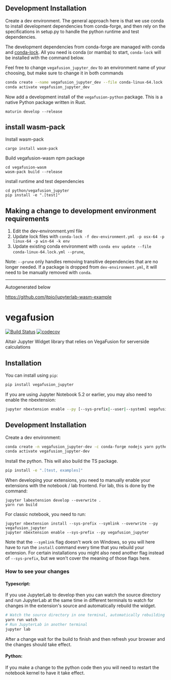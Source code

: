 ## Development Installation

Create a dev environment. The general approach here is that we use conda to install development dependencies from
conda-forge, and then rely on the specifications in setup.py to handle the python runtime and test dependencies.

The development dependencies from conda-forge are managed with conda and [conda-lock](https://github.com/conda-incubator/conda-lock).
All you need is conda (or mamba) to start, `conda-lock` will be installed with the command below.

Feel free to change `vegafusion_jupyter_dev` to an environment name of your choosing, but make sure to change it in both commands
```bash
conda create --name vegafusion_jupyter_dev --file conda-linux-64.lock
conda activate vegafusion_jupyter_dev
```

Now add a development install of the `vegafusion-python` package. This is a native Python package written in Rust.

```
maturin develop --release
```

## install wasm-pack
Install wasm-pack

```
cargo install wasm-pack
```

Build vegafusion-wasm npm package

```
cd vegafusion-wasm
wasm-pack build --release
```

install runtime and test dependencies

```
cd python/vegafusion_jupyter
pip install -e ".[test]"
```

## Making a change to development environment requirements

 1. Edit the dev-environment.yml file
 2. Update lock files with `conda-lock -f dev-environment.yml -p osx-64 -p linux-64 -p win-64 -k env`
 3. Update existing conda environment with `conda env update --file conda-linux-64.lock.yml --prune`, 

Note: `--prune` only handles removing transitive dependencies that are no longer needed. If a package is dropped from
`dev-environment.yml`, it will need to be manually removed with `conda`. 

----

Autogenerated below

https://github.com/jtpio/jupyterlab-wasm-example

# vegafusion

[![Build Status](https://travis-ci.org/jonmmease/vegafusion.svg?branch=master)](https://travis-ci.org/jonmmease/vegafusion_jupyter)
[![codecov](https://codecov.io/gh/jonmmease/vegafusion/branch/master/graph/badge.svg)](https://codecov.io/gh/jonmmease/vegafusion)


Altair Jupyter Widget library that relies on VegaFusion for serverside calculations

## Installation

You can install using `pip`:

```bash
pip install vegafusion_jupyter
```

If you are using Jupyter Notebook 5.2 or earlier, you may also need to enable
the nbextension:
```bash
jupyter nbextension enable --py [--sys-prefix|--user|--system] vegafusion_jupyter
```

## Development Installation

Create a dev environment:
```bash
conda create -n vegafusion_jupyter-dev -c conda-forge nodejs yarn python jupyterlab
conda activate vegafusion_jupyter-dev
```

Install the python. This will also build the TS package.
```bash
pip install -e ".[test, examples]"
```

When developing your extensions, you need to manually enable your extensions with the
notebook / lab frontend. For lab, this is done by the command:

```
jupyter labextension develop --overwrite .
yarn run build
```

For classic notebook, you need to run:

```
jupyter nbextension install --sys-prefix --symlink --overwrite --py vegafusion_jupyter
jupyter nbextension enable --sys-prefix --py vegafusion_jupyter
```

Note that the `--symlink` flag doesn't work on Windows, so you will here have to run
the `install` command every time that you rebuild your extension. For certain installations
you might also need another flag instead of `--sys-prefix`, but we won't cover the meaning
of those flags here.

### How to see your changes
#### Typescript:
If you use JupyterLab to develop then you can watch the source directory and run JupyterLab at the same time in different
terminals to watch for changes in the extension's source and automatically rebuild the widget.

```bash
# Watch the source directory in one terminal, automatically rebuilding when needed
yarn run watch
# Run JupyterLab in another terminal
jupyter lab
```

After a change wait for the build to finish and then refresh your browser and the changes should take effect.

#### Python:
If you make a change to the python code then you will need to restart the notebook kernel to have it take effect.

